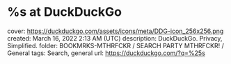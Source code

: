 # %s at DuckDuckGo

cover: https://duckduckgo.com/assets/icons/meta/DDG-icon_256x256.png
created: March 16, 2022 2:13 AM (UTC)
description: DuckDuckGo. Privacy, Simplified.
folder: BOOKMRKS-MTHRFCKR / SEARCH PARTY MTHRFCKR! / General
tags: Search, general
url: https://duckduckgo.com/?q=%25s